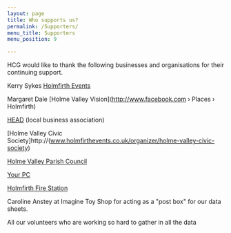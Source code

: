 ```yaml
---
layout: page
title: Who supports us?
permalink: /Supporters/
menu_title: Supporters
menu_position: 9

---
```

HCG would like to thank the following businesses and organisations for their continuing support.

Kerry Sykes
[Holmfirth Events](http://www.holmfirthevents.co.uk)

Margaret Dale
[Holme Valley Vision](http://www.facebook.com › Places › Holmfirth)

[HEAD](http://holmfirthhead.co.uk/)  (local business association)

[Holme Valley Civic Society]http://(www.holmfirthevents.co.uk/organizer/holme-valley-civic-society)

[Holme Valley Parish Council](http://www.holmevalleyparishcouncil.gov.uk)

[Your PC](http://holmfirthpcrepairs.co.uk/)

[Holmfirth Fire Station](http://www.westyorksfire.gov.uk/stations/holmfirth/)

Caroline Anstey at Imagine Toy Shop for acting as a "post box" for our data sheets. [](http://www.toyshopuk.co.uk)

All our volunteers who are working so hard to gather in all the data
